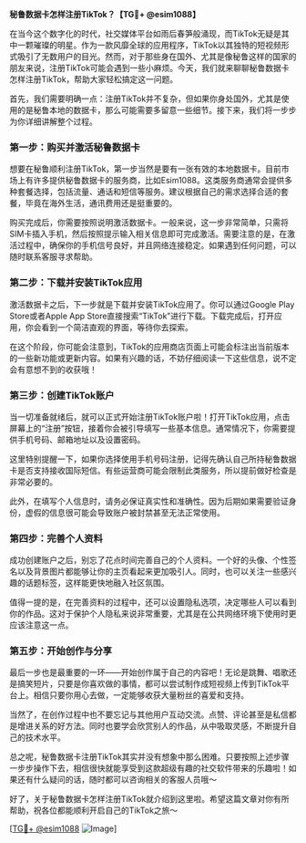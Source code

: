 **秘鲁数据卡怎样注册TikTok？【TG💪+ @esim1088】**

在当今这个数字化的时代，社交媒体平台如雨后春笋般涌现，而TikTok无疑是其中一颗璀璨的明星。作为一款风靡全球的应用程序，TikTok以其独特的短视频形式吸引了无数用户的目光。然而，对于那些身在国外、尤其是像秘鲁这样的国家的朋友来说，注册TikTok可能会遇到一些小麻烦。今天，我们就来聊聊秘鲁数据卡怎样注册TikTok，帮助大家轻松搞定这一问题。

首先，我们需要明确一点：注册TikTok并不复杂，但如果你身处国外，尤其是使用的是秘鲁本地的数据卡，那么可能需要多留意一些细节。接下来，我们将一步步为你详细讲解整个过程。

### 第一步：购买并激活秘鲁数据卡

想要在秘鲁顺利注册TikTok，第一步当然是要有一张有效的本地数据卡。目前市场上有许多提供秘鲁数据卡的服务商，比如Esim1088。这类服务商通常会提供多种套餐选择，包括流量、通话和短信等服务。建议根据自己的需求选择合适的套餐，毕竟在海外生活，通讯费用还是挺重要的。

购买完成后，你需要按照说明激活数据卡。一般来说，这一步非常简单，只需将SIM卡插入手机，然后按照提示输入相关信息即可完成激活。需要注意的是，在激活过程中，确保你的手机信号良好，并且网络连接稳定。如果遇到任何问题，可以随时联系客服寻求帮助。

### 第二步：下载并安装TikTok应用

激活数据卡之后，下一步就是下载并安装TikTok应用了。你可以通过Google Play Store或者Apple App Store直接搜索“TikTok”进行下载。下载完成后，打开应用，你会看到一个简洁直观的界面，等待你去探索。

在这个阶段，你可能会注意到，TikTok的应用商店页面上可能会标注出当前版本的一些新功能或更新内容。如果有兴趣的话，不妨仔细阅读一下这些信息，说不定会有意想不到的收获哦！

### 第三步：创建TikTok账户

当一切准备就绪后，就可以正式开始注册TikTok账户啦！打开TikTok应用，点击屏幕上的“注册”按钮，接着你会被引导填写一些基本信息。通常情况下，你需要提供手机号码、邮箱地址以及设置密码。

这里特别提醒一下，如果你选择使用手机号码注册，记得先确认自己所持秘鲁数据卡是否支持接收国际短信。有些运营商可能会限制此类服务，所以提前做好检查是非常必要的。

此外，在填写个人信息时，请务必保证真实性和准确性。因为后期如果需要验证身份，虚假的信息很可能会导致账户被封禁甚至无法正常使用。

### 第四步：完善个人资料

成功创建账户之后，别忘了花点时间完善自己的个人资料。一个好的头像、个性签名以及背景图片都能够让你的主页看起来更加吸引人。同时，也可以关注一些感兴趣的话题标签，这样能更快地融入社区氛围。

值得一提的是，在完善资料的过程中，还可以设置隐私选项，决定哪些人可以看到你的作品。这对于保护个人隐私来说非常重要，尤其是在公共网络环境下使用时更应该注意这一点。

### 第五步：开始创作与分享

最后一步也是最重要的一环——开始创作属于自己的内容吧！无论是跳舞、唱歌还是搞笑短片，只要是你喜欢做的事情，都可以尝试制作成短视频上传到TikTok平台上。相信只要你用心去做，一定能够收获大量粉丝的喜爱和支持。

当然了，在创作过程中也不要忘记与其他用户互动交流。点赞、评论甚至是私信都是增进关系的好方法。同时也要学会欣赏别人的作品，从中吸取灵感，不断提升自己的技术水平。

总之呢，秘鲁数据卡注册TikTok其实并没有想象中那么困难。只要按照上述步骤一步步操作下去，相信很快就能享受到这款超级有趣的社交软件带来的乐趣啦！如果还有什么疑问的话，随时都可以咨询相关的客服人员哦～

好了，关于秘鲁数据卡怎样注册TikTok就介绍到这里啦。希望这篇文章对你有所帮助，祝各位都能顺利开启自己的TikTok之旅～ 

[[TG💪+ @esim1088](https://t.me/s/esim1088) ![Image](https://i.postimg.cc/4NQfJmqS/Snipaste-2025-05-13-00-14-12.png)]